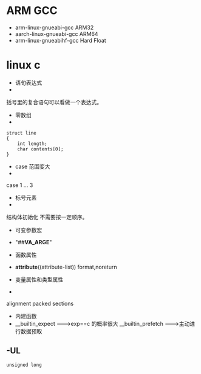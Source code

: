 # ARM GCC #

- arm-linux-gnueabi-gcc ARM32
- aarch-linux-gnueabi-gcc ARM64
- arm-linux-gnueabihf-gcc Hard Float

# linux c #

- 语句表达式
- 
括号里的复合语句可以看做一个表达式。

- 零数组
- 

	struct line
	{
		int length;
		char contents[0];
	}

- case 范围变大
- 
case 1 ... 3

- 标号元素
- 
结构体初始化 不需要按一定顺序。

- 可变参数宏
- 
    "##__VA_ARGE__"

- 函数属性
- 
    __attribute__((attribute-list))
    format,noreturn

- 变量属性和类型属性
- 
alignment
packed
sections

- 内建函数
- 
    __builtin_expect   --->exp==c 的概率很大
    __builtin_prefetch --->主动进行数据预取

-UL
-
    unsigned long






